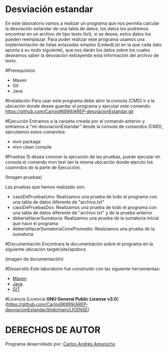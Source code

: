 # Desviación estandar
En este laboratorio vamos a realizar un programa que nos permita calcular la desviación estandar de una tabla de datos, los datos los podremos encontrar en un archivo de tipo texto (txt), si se desea, estos datos los pueden reemplazar.
Para poder realizar este programa usamos una implementación de listas enlazadas simples (LinkedList en la que cada dato apunta a su nodo siguiente), que nos darán los datos sobre los cuales deseamos saber la desviacion extrayendo esta información del archivo de texto.

#Prerequisitos
* Maven
* Git
* Java

#Instalación
Para usar este programa debe abrir la consola (CMD) ir a la ubicación donde desee guardar el programa y ejecutar este comando:
https://github.com/Carlos96999/AREP-desviacionEstandar.git

#Ejecución
Entramos a la carpeta creada por el comando anterior y entramos a "mi-desviacionEstandar" desde la consola de comandos (CMD), ejecutamos estos comandos:
* mvn package
* mvn clean compile

#Pruebas
Si desea conocer la ejecución de las pruebas, puede ejecutar en consola el comando mvn test (en la misma ubicación donde ejecuto los coamndos de la parte de Ejecución).

(Imagen pruebas)

Las pruebas que hemos realizado son:
* casoDePruebasUno: Realizamos una prueba de todo el programa con una tabla de datos diferente de "archivo.txt"
* casoDePruebasDos: Realizamos una prueba de todo el programa con una tabla de datos diferente de "archivo.txt" y de la prueba anterior
* deberiaHacerSumatoria: Realizamos una prueba de la sumatoria inicial que hace el programa
* deberiaHacerSumatoriaConxPromedio: Realziamos una prueba de la sumatoria

#Documentación
Encontrara la documentación sobre el programa en la siguiente ubicación
target/site/apidocs

(imagen de documentación)

#Desarrollo
Este laboratorio fue construido con las siguiente herramientas:
* [Maven](https://maven.apache.org/)
* [Java](https://www.java.com/es/)
* [GIT](https://git-scm.com/)

#Licencia
[Licencia **GNU General Public License v3.0**] (https://github.com/Carlos96999/AREP-desviacionEstandar/blob/main/LICENSE)

# DERECHOS DE AUTOR

Programa desarrollado por:
[Carlos Andrés Amorocho](https://github.com/Carlos96999)
